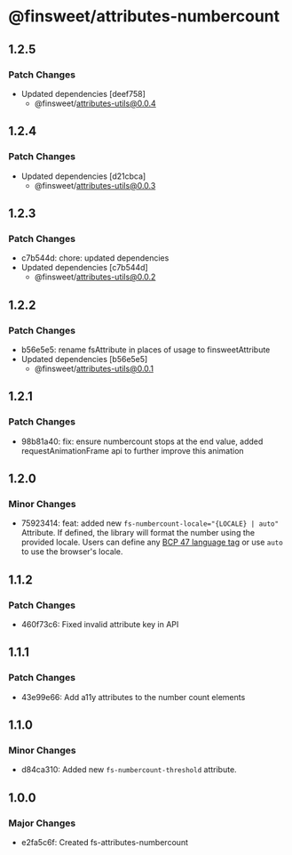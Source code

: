 # @finsweet/attributes-numbercount

## 1.2.5

### Patch Changes

- Updated dependencies [deef758]
  - @finsweet/attributes-utils@0.0.4

## 1.2.4

### Patch Changes

- Updated dependencies [d21cbca]
  - @finsweet/attributes-utils@0.0.3

## 1.2.3

### Patch Changes

- c7b544d: chore: updated dependencies
- Updated dependencies [c7b544d]
  - @finsweet/attributes-utils@0.0.2

## 1.2.2

### Patch Changes

- b56e5e5: rename fsAttribute in places of usage to finsweetAttribute
- Updated dependencies [b56e5e5]
  - @finsweet/attributes-utils@0.0.1

## 1.2.1

### Patch Changes

- 98b81a40: fix: ensure numbercount stops at the end value, added requestAnimationFrame api to further improve this animation

## 1.2.0

### Minor Changes

- 75923414: feat: added new `fs-numbercount-locale="{LOCALE} | auto"` Attribute.
  If defined, the library will format the number using the provided locale.
  Users can define any [BCP 47 language tag](https://www.techonthenet.com/js/language_tags.php) or use `auto` to use the browser's locale.

## 1.1.2

### Patch Changes

- 460f73c6: Fixed invalid attribute key in API

## 1.1.1

### Patch Changes

- 43e99e66: Add a11y attributes to the number count elements

## 1.1.0

### Minor Changes

- d84ca310: Added new `fs-numbercount-threshold` attribute.

## 1.0.0

### Major Changes

- e2fa5c6f: Created fs-attributes-numbercount
